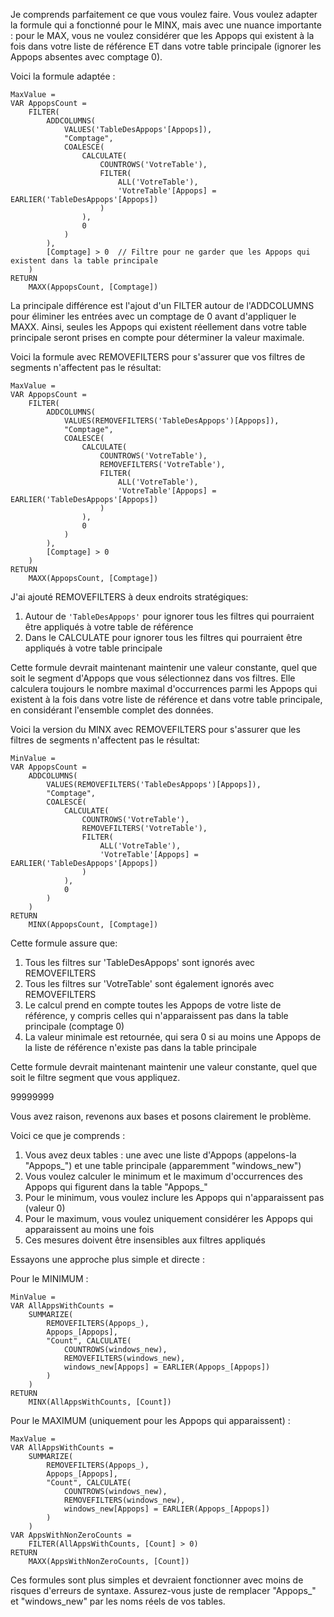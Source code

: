 Je comprends parfaitement ce que vous voulez faire. Vous voulez adapter la formule qui a fonctionné pour le MINX, mais avec une nuance importante : pour le MAX, vous ne voulez considérer que les Appops qui existent à la fois dans votre liste de référence ET dans votre table principale (ignorer les Appops absentes avec comptage 0).

Voici la formule adaptée :

```
MaxValue = 
VAR AppopsCount = 
    FILTER(
        ADDCOLUMNS(
            VALUES('TableDesAppops'[Appops]),
            "Comptage", 
            COALESCE(
                CALCULATE(
                    COUNTROWS('VotreTable'),
                    FILTER(
                        ALL('VotreTable'),
                        'VotreTable'[Appops] = EARLIER('TableDesAppops'[Appops])
                    )
                ),
                0
            )
        ),
        [Comptage] > 0  // Filtre pour ne garder que les Appops qui existent dans la table principale
    )
RETURN
    MAXX(AppopsCount, [Comptage])
```

La principale différence est l'ajout d'un FILTER autour de l'ADDCOLUMNS pour éliminer les entrées avec un comptage de 0 avant d'appliquer le MAXX. Ainsi, seules les Appops qui existent réellement dans votre table principale seront prises en compte pour déterminer la valeur maximale.



Voici la formule avec REMOVEFILTERS pour s'assurer que vos filtres de segments n'affectent pas le résultat:

```
MaxValue = 
VAR AppopsCount = 
    FILTER(
        ADDCOLUMNS(
            VALUES(REMOVEFILTERS('TableDesAppops')[Appops]),
            "Comptage", 
            COALESCE(
                CALCULATE(
                    COUNTROWS('VotreTable'),
                    REMOVEFILTERS('VotreTable'),
                    FILTER(
                        ALL('VotreTable'),
                        'VotreTable'[Appops] = EARLIER('TableDesAppops'[Appops])
                    )
                ),
                0
            )
        ),
        [Comptage] > 0
    )
RETURN
    MAXX(AppopsCount, [Comptage])
```

J'ai ajouté REMOVEFILTERS à deux endroits stratégiques:
1. Autour de `'TableDesAppops'` pour ignorer tous les filtres qui pourraient être appliqués à votre table de référence
2. Dans le CALCULATE pour ignorer tous les filtres qui pourraient être appliqués à votre table principale

Cette formule devrait maintenant maintenir une valeur constante, quel que soit le segment d'Appops que vous sélectionnez dans vos filtres. Elle calculera toujours le nombre maximal d'occurrences parmi les Appops qui existent à la fois dans votre liste de référence et dans votre table principale, en considérant l'ensemble complet des données.





Voici la version du MINX avec REMOVEFILTERS pour s'assurer que les filtres de segments n'affectent pas le résultat:

```
MinValue = 
VAR AppopsCount = 
    ADDCOLUMNS(
        VALUES(REMOVEFILTERS('TableDesAppops')[Appops]),
        "Comptage", 
        COALESCE(
            CALCULATE(
                COUNTROWS('VotreTable'),
                REMOVEFILTERS('VotreTable'),
                FILTER(
                    ALL('VotreTable'),
                    'VotreTable'[Appops] = EARLIER('TableDesAppops'[Appops])
                )
            ),
            0
        )
    )
RETURN
    MINX(AppopsCount, [Comptage])
```

Cette formule assure que:
1. Tous les filtres sur 'TableDesAppops' sont ignorés avec REMOVEFILTERS
2. Tous les filtres sur 'VotreTable' sont également ignorés avec REMOVEFILTERS
3. Le calcul prend en compte toutes les Appops de votre liste de référence, y compris celles qui n'apparaissent pas dans la table principale (comptage 0)
4. La valeur minimale est retournée, qui sera 0 si au moins une Appops de la liste de référence n'existe pas dans la table principale

Cette formule devrait maintenant maintenir une valeur constante, quel que soit le filtre segment que vous appliquez.



99999999


Vous avez raison, revenons aux bases et posons clairement le problème.

Voici ce que je comprends :
1. Vous avez deux tables : une avec une liste d'Appops (appelons-la "Appops_") et une table principale (apparemment "windows_new")
2. Vous voulez calculer le minimum et le maximum d'occurrences des Appops qui figurent dans la table "Appops_"
3. Pour le minimum, vous voulez inclure les Appops qui n'apparaissent pas (valeur 0)
4. Pour le maximum, vous voulez uniquement considérer les Appops qui apparaissent au moins une fois
5. Ces mesures doivent être insensibles aux filtres appliqués

Essayons une approche plus simple et directe :

Pour le MINIMUM :
```
MinValue = 
VAR AllAppsWithCounts = 
    SUMMARIZE(
        REMOVEFILTERS(Appops_),
        Appops_[Appops],
        "Count", CALCULATE(
            COUNTROWS(windows_new),
            REMOVEFILTERS(windows_new),
            windows_new[Appops] = EARLIER(Appops_[Appops])
        )
    )
RETURN
    MINX(AllAppsWithCounts, [Count])
```

Pour le MAXIMUM (uniquement pour les Appops qui apparaissent) :
```
MaxValue = 
VAR AllAppsWithCounts = 
    SUMMARIZE(
        REMOVEFILTERS(Appops_),
        Appops_[Appops],
        "Count", CALCULATE(
            COUNTROWS(windows_new),
            REMOVEFILTERS(windows_new),
            windows_new[Appops] = EARLIER(Appops_[Appops])
        )
    )
VAR AppsWithNonZeroCounts = 
    FILTER(AllAppsWithCounts, [Count] > 0)
RETURN
    MAXX(AppsWithNonZeroCounts, [Count])
```

Ces formules sont plus simples et devraient fonctionner avec moins de risques d'erreurs de syntaxe. Assurez-vous juste de remplacer "Appops_" et "windows_new" par les noms réels de vos tables.

